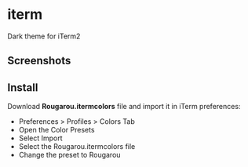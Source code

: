 # iterm
Dark theme for iTerm2

## Screenshots

## Install
Download **Rougarou.itermcolors** file and import it in iTerm preferences:
* Preferences > Profiles > Colors Tab
* Open the Color Presets
* Select Import
* Select the Rougarou.itermcolors file
* Change the preset to Rougarou
